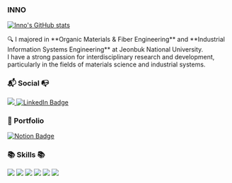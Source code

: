 ### INNO
[![Inno's GitHub stats](https://github-readme-stats.vercel.app/api?username=ru2zi&theme=ambient_gradient)](https://github.com/ru2zi/github-readme-stats)

<p align="left">🔍 I majored in **Organic Materials & Fiber Engineering** and **Industrial Information Systems Engineering** at Jeonbuk National University. <br> I have a strong passion for interdisciplinary research and development, particularly in the fields of materials science and industrial systems.</p>

<h3 align="left"><b>📬 Social 📭</b></h3>
<p align="left">
    <a href="mailto:inho06039@gmail.com">
        <img src="https://img.shields.io/badge/Gmail-D14836?style=for-the-badge&logo=gmail&logoColor=white&link=mailto:inho06039@gmail.com"/>
    <a href="https://www.linkedin.com/in/%EC%9D%B8%ED%98%B8-%EA%B9%80-4438b31a5/">
        <img src="https://img.shields.io/badge/LinkedIn-0A66C2?style=for-the-badge&logo=linkedin&logoColor=white" alt="LinkedIn Badge"/>
    </a>
</p>

<h3 align="left"><b>📁 Portfolio</b></h3>
<p align="left">
    <a href="http://almondine-belly-5e3.notion.site">
        <img src="https://img.shields.io/badge/Notion-000000?style=for-the-badge&logo=notion&logoColor=white" alt="Notion Badge"/>
    </a>
</p>

<h3 align="left"><b>📚 Skills 📚</b></h3>
<p align="left">
    <img src="https://img.shields.io/badge/python-3670A0?style=for-the-badge&logo=python&logoColor=ffdd54"/>
    <img src="https://img.shields.io/badge/R-276DC3?style=for-the-badge&logo=r&logoColor=white"/>
    <img src="https://img.shields.io/badge/Excel-217346?style=for-the-badge&logo=Microsoft%20Excel&logoColor=white"/>
    <img src="https://img.shields.io/badge/Adobe%20Premiere%20Pro-9999FF?style=for-the-badge&logo=Adobe%20Premiere%20Pro&logoColor=white"/>
    <img src="https://img.shields.io/badge/PowerPoint-B7472A?style=for-the-badge&logo=Microsoft%20PowerPoint&logoColor=white"/>
    <img src="https://img.shields.io/badge/ERP-00758F?style=for-the-badge&logo=SAP&logoColor=white"/>
</p>
